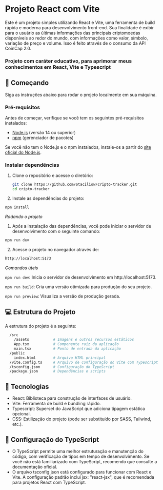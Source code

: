 # Projeto React com Vite

Este é um projeto simples utilizando React e Vite, uma ferramenta de build rápida e moderna para desenvolvimento front-end. Sua finalidade é exibir para o usuário as últimas informações das principais criptomoedas disponíveis ao redor do mundo, com informações como valor, símbolo, variação de preço e volume. Isso é feito através de o consumo da API CoinCap 2.0.

### Projeto com caráter educativo, para aprimorar meus conhecimentos em React, Vite e Typescript

## 🚀 Começando

Siga as instruções abaixo para rodar o projeto localmente em sua máquina.

### Pré-requisitos

Antes de começar, verifique se você tem os seguintes pré-requisitos instalados:

- [Node.js](https://nodejs.org/) (versão 14 ou superior)
- [npm](https://www.npmjs.com/) (gerenciador de pacotes)

Se você não tem o Node.js e o npm instalados, instale-os a partir do [site oficial do Node.js](https://nodejs.org/).

### Instalar dependências

1. Clone o repositório e acesse o diretório:
   ```bash
   git clone https://github.com/otaciliow/cripto-tracker.git
   cd cripto-tracker

2. Instale as dependências do projeto:

  ```bash
  npm install
  ```
*Rodando o projeto*

1. Após a instalação das dependências, você pode iniciar o servidor de desenvolvimento com o seguinte comando:

  ```bash
  npm run dev
  ```
2. Acesse o projeto no navegador através de:

  ```bash
  http://localhost:5173
  ```
*Comandos úteis*

`npm run dev`: Inicia o servidor de desenvolvimento em http://localhost:5173.

`npm run build`: Cria uma versão otimizada para produção do seu projeto.

`npm run preview`: Visualiza a versão de produção gerada.

## 💻 Estrutura do Projeto

A estrutura do projeto é a seguinte:

```bash
  /src
    /assets           # Imagens e outros recursos estáticos
    App.tsx           # Componente raiz da aplicação
    main.tsx          # Ponto de entrada da aplicação
  /public
    index.html        # Arquivo HTML principal
  /vite.config.ts     # Arquivo de configuração do Vite com Typescript
  /tsconfig.json      # Configuração do TypeScript
  /package.json       # Dependências e scripts
```
## 🔧 Tecnologias

- React: Biblioteca para construção de interfaces de usuário.
- Vite: Ferramenta de build e bundling rápido.
- Typescript: Superset do JavaScript que adiciona tipagem estática opcional.
- CSS: Estilização do projeto (pode ser substituído por SASS, Tailwind, etc.).

## 🔨 Configuração do TypeScript

- O TypeScript permite uma melhor estruturação e manutenção do código, com verificação de tipos em tempo de desenvolvimento. Se você não está familiarizado com TypeScript, recomendo que consulte a documentação oficial.
- O arquivo tsconfig.json está configurado para funcionar com React e Vite. A configuração padrão inclui jsx: "react-jsx", que é recomendada para projetos React com TypeScript.
